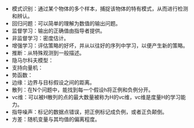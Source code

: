 - 模式识别：通过某个物体的多个样本，捕捉该物体的特有模式，从而进行检测和辨认。
- 回归问题：可以简单的理解为数值的输出问题。
- 监督学习：输出的正确值由指导者提供。
- 非监督学习：密度估计。
- 增强学习：评估策略的好坏，并从以往好的序列中学习，以便产生新的策略。
- 推断：从特殊观测到一般描述。
- 隐马尔科夫模型：
- 支持向量机：
- 势函数：
- 边缘：边界与目标假设之间的距离。
- 散列：在N个问题中，能找到每一个假设h将正例和负例分开。
- vc维：可以被H散列的点的最大数量被称为H的vc维，vc维是度量H的学习能力。
- 指导噪声：标记的数据点错误，把正例标记成负例，或者正负颠倒。
- 方差：随机变量与其均值的偏离程度。
